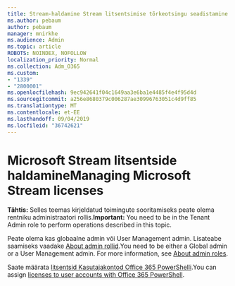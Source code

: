 ```yaml
---
title: Stream-haldamine Stream litsentsimise tõrkeotsingu seadistamine
ms.author: pebaum
author: pebaum
manager: mnirkhe
ms.audience: Admin
ms.topic: article
ROBOTS: NOINDEX, NOFOLLOW
localization_priority: Normal
ms.collection: Adm_O365
ms.custom:
- "1339"
- "2800001"
ms.openlocfilehash: 9ec942641f04c1649aa3e6ba1e4485f4e4f95d4d
ms.sourcegitcommit: a256e8680379c006287ae30996763051c4d9ff85
ms.translationtype: MT
ms.contentlocale: et-EE
ms.lasthandoff: 09/04/2019
ms.locfileid: "36742621"
---
```

# <a name="managing-microsoft-stream-licenses"></a><span data-ttu-id="e9190-102">Microsoft Stream litsentside haldamine</span><span class="sxs-lookup"><span data-stu-id="e9190-102">Managing Microsoft Stream licenses</span></span>

<span data-ttu-id="e9190-103">**Tähtis:** Selles teemas kirjeldatud toimingute sooritamiseks peate olema rentniku administraatori rollis.</span><span class="sxs-lookup"><span data-stu-id="e9190-103">**Important:** You need to be in the Tenant Admin role to perform operations described in this topic.</span></span>

<span data-ttu-id="e9190-104">Peate olema kas globaalne admin või User Management admin. Lisateabe saamiseks vaadake [About admin rollid](https://docs.microsoft.com/office365/admin/add-users/about-admin-roles).</span><span class="sxs-lookup"><span data-stu-id="e9190-104">You need to be either a Global admin or a User Management admin. For more information, see [About admin roles](https://docs.microsoft.com/office365/admin/add-users/about-admin-roles).</span></span>

<span data-ttu-id="e9190-105">Saate määrata [litsentsid Kasutajakontod Office 365 PowerShelli](https://go.microsoft.com/fwlink/p/?linkid=850410).</span><span class="sxs-lookup"><span data-stu-id="e9190-105">You can assign [licenses to user accounts with Office 365 PowerShell](https://go.microsoft.com/fwlink/p/?linkid=850410).</span></span>
